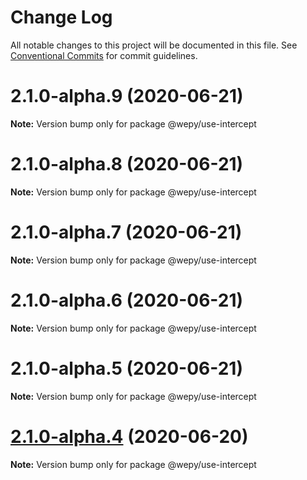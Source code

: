 # Change Log

All notable changes to this project will be documented in this file.
See [Conventional Commits](https://conventionalcommits.org) for commit guidelines.

# 2.1.0-alpha.9 (2020-06-21)

**Note:** Version bump only for package @wepy/use-intercept





# 2.1.0-alpha.8 (2020-06-21)

**Note:** Version bump only for package @wepy/use-intercept





# 2.1.0-alpha.7 (2020-06-21)

**Note:** Version bump only for package @wepy/use-intercept





# 2.1.0-alpha.6 (2020-06-21)

**Note:** Version bump only for package @wepy/use-intercept





# 2.1.0-alpha.5 (2020-06-21)

**Note:** Version bump only for package @wepy/use-intercept





# [2.1.0-alpha.4](https://github.com/Tencent/wepy/compare/v2.1.0-alpha.2...v2.1.0-alpha.4) (2020-06-20)

**Note:** Version bump only for package @wepy/use-intercept
